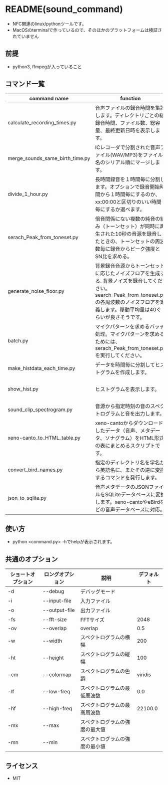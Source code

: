 # README(sound_command)



- NFC関連のlinux/pythonツールです。
- MacOSのterminalで作っているので、そのほかのプラットフォームは検証されていません

## 前提

- python3, ffmpegが入っていること

## コマンド一覧

| command name                    | function                                                     | note                                                         |
| ------------------------------- | ------------------------------------------------------------ | ------------------------------------------------------------ |
| calculate_recording_times.py    | 音声ファイルの録音時間を集計します。ディレクトリごとの総録音時間、ファイル数、総容量、最終更新日時を表示します。 | ファイル名は666形式（YYMMDD_HHMMSS_HHMMSS）を想定しています。 |
| merge_sounds_same_birth_time.py | ICレコーダで分割された音声ファイル(WAV/MP3)をファイル名のシリアル順にマージします。 | 同じタイムスタンプのファイルのみ入っていることを前提としています。またファイル間にギャップがあってもパディングはしていません。 |
| divide_1_hour.py                | 長時間録音を１時間毎に分割します。オプションで録音開始時間から１時間毎にするのか、xx:00:00と区切りのいい時間毎にするか選べます。 | ファイル名は６６６形式にしてください。666形式とは6桁の3つの数字が"_"で区切られており、それぞれ、年月日、録音開始時刻、録音終了時刻です。録音開始時刻を使っています。 |
| serach_Peak_from_toneset.py     | 倍音関係にない複数の純音の組み（トーンセット）が同時に再生された10秒の音源を録音したときの、トーンセットの周波数毎に録音からピーク強度とSN比を求める。 | README_generate_noisefloor.mdをご覧ください                  |
| generate_noise_floor.py         | 背景録音音源からトーンセットに応じたノイズフロアを生成する. 背景ノイズを録音してください。search_Peak_from_toneset.pyの各周波数のノイズフロアを定義します。移動平均量は40ぐらいが良さそうです。 | README_serach_Peak_from_toneset.md                           |
| batch.py                       | マイクパターンを求めるバッチ処理。マイクパターンを求めるためには、serach_Peak_from_toneset.pyを実行してください。 |                            |
| make_histdata_each_time.py     | データを時間毎に分割してヒストグラムを作成します。 | RavenProのannotation TableDataの編集を想定しています． |
| show_hist.py                   | ヒストグラムを表示します。 | make_histdata_each_time.pyで生成されたヒストグラムデータを入力に想定しています． |
| sound_clip_spectrogram.py      | 音源から指定時刻の音のスペクトログラムと音を出力します。 |  |
| xeno-canto_to_HTML_table.py     | xeno-cantoからダウンロードしたデータ（音声、メタデータ、ソナグラム）をHTML形式の表にまとめるスクリプトです。 | doc/xeno-canto_to_HTML_table.md |
| convert_bird_names.py           | 指定のディレクトリ名を学名から英語名に、またその逆に変換するコマンドを発行します。 | 例） `convert_bird_names.py . -d en2sci | sh -C` |
| json_to_sqlite.py              | 音声メタデータのJSONファイルをSQLiteデータベースに変換します。xeno-cantoやeBirdなどの音声データベースに対応。 | オプション: --origin (音源の種類), --debug (データベースの初期化), --verbose (詳細な出力) |

## 使い方

- python <command.py> -hでhelpが表示されます。
## 共通のオプション

| ショートオプション | ロングオプション | 説明 | デフォルト |
| --- | --- | --- | --- |
| -d | --debug | デバッグモード |  |
| -i | --input-file | 入力ファイル |  |
| -o | --output-file | 出力ファイル |  |
| -fs | --fft-size | FFTサイズ | 2048 |
| -ov | --overlap | overlap | 0.5 |
| -w | --width | スペクトログラムの横幅 | 200 |
| -ht | --height | スペクトログラムの縦幅 | 100 |
| -cm | --colormap | スペクトログラムの色調 | viridis |
| -lf | --low-freq | スペクトログラムの最低周波数 | 0.0 |
| -hf | --high-freq | スペクトログラムの最高周波数 | 22100.0 |
| -mx | --max | スペクトログラムの強度の最大値 |  |
| -mn | --min | スペクトログラムの強度の最小値 |  |

## ライセンス

- MIT
